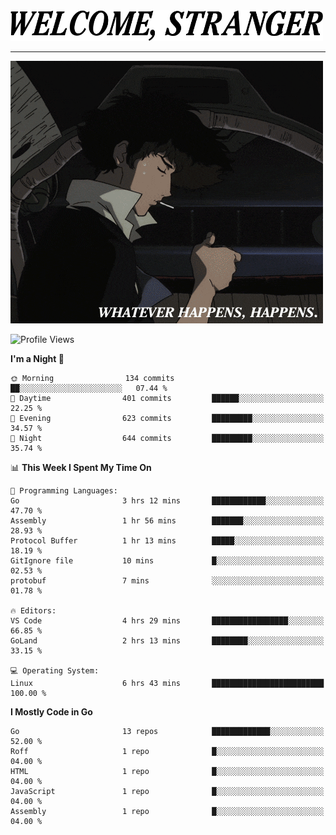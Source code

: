 <picture>
  <source media="(prefers-color-scheme: dark)" srcset="./headers/welcome_white.png">
  <img alt="WELCOME, STRANGER" src="./headers/welcome.png" width="500">
</picture>

<hr>

![Whatever happens, happens](./whatever_happens.gif)

![Profile Views](https://komarev.com/ghpvc/?username=darleet&color=blue)

<!--START_SECTION:waka-->
**I'm a Night 🦉** 

```text
🌞 Morning                134 commits         ██░░░░░░░░░░░░░░░░░░░░░░░   07.44 % 
🌆 Daytime                401 commits         ██████░░░░░░░░░░░░░░░░░░░   22.25 % 
🌃 Evening                623 commits         █████████░░░░░░░░░░░░░░░░   34.57 % 
🌙 Night                  644 commits         █████████░░░░░░░░░░░░░░░░   35.74 % 
```


📊 **This Week I Spent My Time On** 

```text
💬 Programming Languages: 
Go                       3 hrs 12 mins       ████████████░░░░░░░░░░░░░   47.70 % 
Assembly                 1 hr 56 mins        ███████░░░░░░░░░░░░░░░░░░   28.93 % 
Protocol Buffer          1 hr 13 mins        █████░░░░░░░░░░░░░░░░░░░░   18.19 % 
GitIgnore file           10 mins             █░░░░░░░░░░░░░░░░░░░░░░░░   02.53 % 
protobuf                 7 mins              ░░░░░░░░░░░░░░░░░░░░░░░░░   01.78 % 

🔥 Editors: 
VS Code                  4 hrs 29 mins       █████████████████░░░░░░░░   66.85 % 
GoLand                   2 hrs 13 mins       ████████░░░░░░░░░░░░░░░░░   33.15 % 

💻 Operating System: 
Linux                    6 hrs 43 mins       █████████████████████████   100.00 % 
```

**I Mostly Code in Go** 

```text
Go                       13 repos            █████████████░░░░░░░░░░░░   52.00 % 
Roff                     1 repo              █░░░░░░░░░░░░░░░░░░░░░░░░   04.00 % 
HTML                     1 repo              █░░░░░░░░░░░░░░░░░░░░░░░░   04.00 % 
JavaScript               1 repo              █░░░░░░░░░░░░░░░░░░░░░░░░   04.00 % 
Assembly                 1 repo              █░░░░░░░░░░░░░░░░░░░░░░░░   04.00 % 
```




<!--END_SECTION:waka-->
